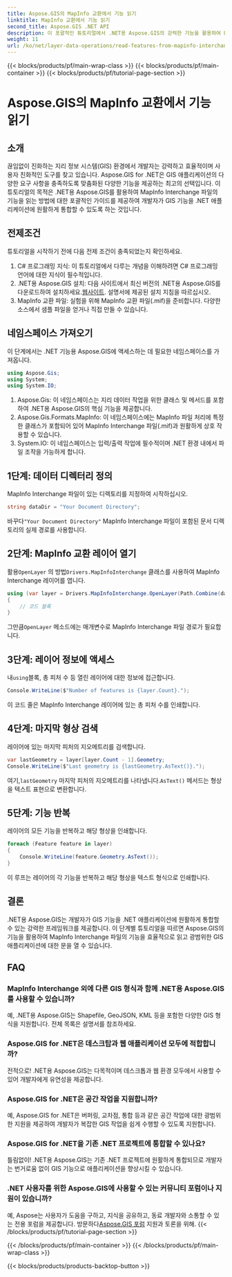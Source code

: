 ```yaml
---
title: Aspose.GIS의 MapInfo 교환에서 기능 읽기
linktitle: MapInfo 교환에서 기능 읽기
second_title: Aspose.GIS .NET API
description: 이 포괄적인 튜토리얼에서 .NET용 Aspose.GIS의 강력한 기능을 활용하여 MapInfo Interchange 파일의 기능을 읽는 방법을 알아보세요.
weight: 11
url: /ko/net/layer-data-operations/read-features-from-mapinfo-interchange/
---
```


{{< blocks/products/pf/main-wrap-class >}}
{{< blocks/products/pf/main-container >}}
{{< blocks/products/pf/tutorial-page-section >}}

# Aspose.GIS의 MapInfo 교환에서 기능 읽기

## 소개
끊임없이 진화하는 지리 정보 시스템(GIS) 환경에서 개발자는 강력하고 효율적이며 사용자 친화적인 도구를 찾고 있습니다. Aspose.GIS for .NET은 GIS 애플리케이션의 다양한 요구 사항을 충족하도록 맞춤화된 다양한 기능을 제공하는 최고의 선택입니다. 이 튜토리얼의 목적은 .NET용 Aspose.GIS를 활용하여 MapInfo Interchange 파일의 기능을 읽는 방법에 대한 포괄적인 가이드를 제공하여 개발자가 GIS 기능을 .NET 애플리케이션에 원활하게 통합할 수 있도록 하는 것입니다.
## 전제조건
튜토리얼을 시작하기 전에 다음 전제 조건이 충족되었는지 확인하세요.
1. C# 프로그래밍 지식: 이 튜토리얼에서 다루는 개념을 이해하려면 C# 프로그래밍 언어에 대한 지식이 필수적입니다.
2.  .NET용 Aspose.GIS 설치: 다음 사이트에서 최신 버전의 .NET용 Aspose.GIS를 다운로드하여 설치하세요.[웹사이트](https://releases.aspose.com/gis/net/). 설명서에 제공된 설치 지침을 따르십시오.
3. MapInfo 교환 파일: 실험을 위해 MapInfo 교환 파일(.mif)을 준비합니다. 다양한 소스에서 샘플 파일을 얻거나 직접 만들 수 있습니다.

## 네임스페이스 가져오기
이 단계에서는 .NET 기능용 Aspose.GIS에 액세스하는 데 필요한 네임스페이스를 가져옵니다.
```csharp
using Aspose.Gis;
using System;
using System.IO;
```
1. Aspose.Gis: 이 네임스페이스는 지리 데이터 작업을 위한 클래스 및 메서드를 포함하여 .NET용 Aspose.GIS의 핵심 기능을 제공합니다.
2. Aspose.Gis.Formats.MapInfo: 이 네임스페이스에는 MapInfo 파일 처리에 특정한 클래스가 포함되어 있어 MapInfo Interchange 파일(.mif)과 원활하게 상호 작용할 수 있습니다.
3. System.IO: 이 네임스페이스는 입력/출력 작업에 필수적이며 .NET 환경 내에서 파일 조작을 가능하게 합니다.

## 1단계: 데이터 디렉터리 정의
MapInfo Interchange 파일이 있는 디렉토리를 지정하여 시작하십시오.
```csharp
string dataDir = "Your Document Directory";
```
 바꾸다`"Your Document Directory"` MapInfo Interchange 파일이 포함된 문서 디렉토리의 실제 경로를 사용합니다.
## 2단계: MapInfo 교환 레이어 열기
 활용`OpenLayer` 의 방법`Drivers.MapInfoInterchange` 클래스를 사용하여 MapInfo Interchange 레이어를 엽니다.
```csharp
using (var layer = Drivers.MapInfoInterchange.OpenLayer(Path.Combine(dataDir, "data.mif")))
{
    // 코드 블록
}
```
 그만큼`OpenLayer` 메소드에는 매개변수로 MapInfo Interchange 파일 경로가 필요합니다.
## 3단계: 레이어 정보에 액세스
 내`using`블록, 총 피처 수 등 열린 레이어에 대한 정보에 접근합니다.
```csharp
Console.WriteLine($"Number of features is {layer.Count}.");
```
이 코드 줄은 MapInfo Interchange 레이어에 있는 총 피처 수를 인쇄합니다.
## 4단계: 마지막 형상 검색
레이어에 있는 마지막 피처의 지오메트리를 검색합니다.
```csharp
var lastGeometry = layer[layer.Count - 1].Geometry;
Console.WriteLine($"Last geometry is {lastGeometry.AsText()}.");
```
 여기,`lastGeometry` 마지막 피처의 지오메트리를 나타냅니다.`AsText()` 메서드는 형상을 텍스트 표현으로 변환합니다.
## 5단계: 기능 반복
레이어의 모든 기능을 반복하고 해당 형상을 인쇄합니다.
```csharp
foreach (Feature feature in layer)
{
    Console.WriteLine(feature.Geometry.AsText());
}
```
이 루프는 레이어의 각 기능을 반복하고 해당 형상을 텍스트 형식으로 인쇄합니다.

## 결론
.NET용 Aspose.GIS는 개발자가 GIS 기능을 .NET 애플리케이션에 원활하게 통합할 수 있는 강력한 프레임워크를 제공합니다. 이 단계별 튜토리얼을 따르면 Aspose.GIS의 기능을 활용하여 MapInfo Interchange 파일의 기능을 효율적으로 읽고 광범위한 GIS 애플리케이션에 대한 문을 열 수 있습니다.
## FAQ
### MapInfo Interchange 외에 다른 GIS 형식과 함께 .NET용 Aspose.GIS를 사용할 수 있습니까?
예, .NET용 Aspose.GIS는 Shapefile, GeoJSON, KML 등을 포함한 다양한 GIS 형식을 지원합니다. 전체 목록은 설명서를 참조하세요.
### Aspose.GIS for .NET은 데스크탑과 웹 애플리케이션 모두에 적합합니까?
전적으로! .NET용 Aspose.GIS는 다목적이며 데스크톱과 웹 환경 모두에서 사용할 수 있어 개발자에게 유연성을 제공합니다.
### Aspose.GIS for .NET은 공간 작업을 지원합니까?
예, Aspose.GIS for .NET은 버퍼링, 교차점, 통합 등과 같은 공간 작업에 대한 광범위한 지원을 제공하여 개발자가 복잡한 GIS 작업을 쉽게 수행할 수 있도록 지원합니다.
### Aspose.GIS for .NET을 기존 .NET 프로젝트에 통합할 수 있나요?
틀림없이! .NET용 Aspose.GIS는 기존 .NET 프로젝트에 원활하게 통합되므로 개발자는 번거로움 없이 GIS 기능으로 애플리케이션을 향상시킬 수 있습니다.
### .NET 사용자를 위한 Aspose.GIS에 사용할 수 있는 커뮤니티 포럼이나 지원이 있습니까?
예, Aspose는 사용자가 도움을 구하고, 지식을 공유하고, 동료 개발자와 소통할 수 있는 전용 포럼을 제공합니다. 방문하다[Aspose.GIS 포럼](https://forum.aspose.com/c/gis/33) 지원과 토론을 위해.
{{< /blocks/products/pf/tutorial-page-section >}}

{{< /blocks/products/pf/main-container >}}
{{< /blocks/products/pf/main-wrap-class >}}

{{< blocks/products/products-backtop-button >}}
